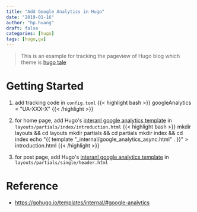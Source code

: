 ```yaml
---
title: "Add Google Analytics in Hugo"
date: "2019-01-16"
author: "hp.huang"
draft: false
categories: [hugo]
tags: [hugo,ga]
---
```


> This is an example for tracking the pageview of Hugo blog which theme is [hugo tale](https://themes.gohugo.io/tale-hugo/)

# Getting Started
1. add tracking code in `config.toml`
{{< highlight bash >}}
googleAnalytics = "UA-XXX-X"
{{< /highlight >}}

2. for home page, add Hugo's [interanl google analytics template](https://gohugo.io/templates/internal/#use-the-google-analytics-template) in `layouts/partials/index/introduction.html`
{{< highlight bash >}}
mkdir layouts && cd layouts
mkdir partials && cd partials
mkdir index && cd index
echo "{{ template \"_internal/google_analytics_async.html\" . }}" > introduction.html
{{< /highlight >}}

3. for post page, add Hugo's [interanl google analytics template](https://gohugo.io/templates/internal/#use-the-google-analytics-template) in `layouts/partials/single/header.html`

# Reference
- https://gohugo.io/templates/internal/#google-analytics